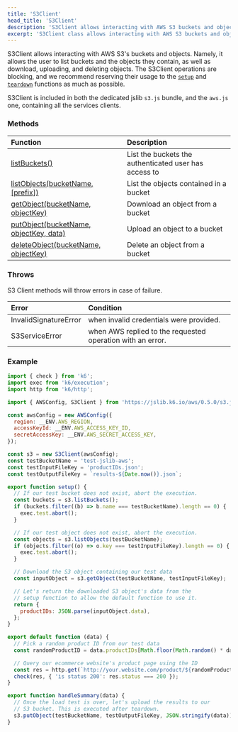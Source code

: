 ```yaml
---
title: 'S3Client'
head_title: 'S3Client'
description: 'S3Client allows interacting with AWS S3 buckets and objects'
excerpt: 'S3Client class allows interacting with AWS S3 buckets and objects'
---
```


S3Client allows interacting with AWS S3's buckets and objects. Namely, it allows the user to list buckets and the objects they contain, as well as download, uploading, and deleting objects. The S3Client operations are blocking, and we recommend reserving their usage to the [`setup`](/using-k6/test-life-cycle/) and [`teardown`](/using-k6/test-life-cycle/) functions as much as possible.

S3Client is included in both the dedicated jslib `s3.js` bundle, and the `aws.js` one, containing all the services clients.

### Methods

| Function                                                                                         | Description                                           |
| :----------------------------------------------------------------------------------------------- | :---------------------------------------------------- |
| [listBuckets()](/javascript-api/jslib/aws/s3client/s3client-listbuckets)                         | List the buckets the authenticated user has access to |
| [listObjects(bucketName, [prefix])](/javascript-api/jslib/aws/s3client/s3client-listobjects/)    | List the objects contained in a bucket                |
| [getObject(bucketName, objectKey)](/javascript-api/jslib/aws/s3client/s3client-getobject/)       | Download an object from a bucket                      |
| [putObject(bucketName, objectKey, data)](/javascript-api/jslib/aws/s3client/s3client-putobject/) | Upload an object to a bucket                          |
| [deleteObject(bucketName, objectKey)](/javascript-api/jslib/aws/s3client/s3client-deleteobject/) | Delete an object from a bucket                        |

### Throws

S3 Client methods will throw errors in case of failure.

| Error                 | Condition                                                  |
| :-------------------- | :--------------------------------------------------------- |
| InvalidSignatureError | when invalid credentials were provided.                    |
| S3ServiceError        | when AWS replied to the requested operation with an error. |

### Example

<CodeGroup labels={[]}>

```javascript
import { check } from 'k6';
import exec from 'k6/execution';
import http from 'k6/http';

import { AWSConfig, S3Client } from 'https://jslib.k6.io/aws/0.5.0/s3.js';

const awsConfig = new AWSConfig({
  region: __ENV.AWS_REGION,
  accessKeyId: __ENV.AWS_ACCESS_KEY_ID,
  secretAccessKey: __ENV.AWS_SECRET_ACCESS_KEY,
});

const s3 = new S3Client(awsConfig);
const testBucketName = 'test-jslib-aws';
const testInputFileKey = 'productIDs.json';
const testOutputFileKey = `results-${Date.now()}.json`;

export function setup() {
  // If our test bucket does not exist, abort the execution.
  const buckets = s3.listBuckets();
  if (buckets.filter((b) => b.name === testBucketName).length == 0) {
    exec.test.abort();
  }

  // If our test object does not exist, abort the execution.
  const objects = s3.listObjects(testBucketName);
  if (objects.filter((o) => o.key === testInputFileKey).length == 0) {
    exec.test.abort();
  }

  // Download the S3 object containing our test data
  const inputObject = s3.getObject(testBucketName, testInputFileKey);

  // Let's return the downloaded S3 object's data from the
  // setup function to allow the default function to use it.
  return {
    productIDs: JSON.parse(inputObject.data),
  };
}

export default function (data) {
  // Pick a random product ID from our test data
  const randomProductID = data.productIDs[Math.floor(Math.random() * data.productIDs.length)];

  // Query our ecommerce website's product page using the ID
  const res = http.get(`http://your.website.com/product/${randomProductID}/`);
  check(res, { 'is status 200': res.status === 200 });
}

export function handleSummary(data) {
  // Once the load test is over, let's upload the results to our
  // S3 bucket. This is executed after teardown.
  s3.putObject(testBucketName, testOutputFileKey, JSON.stringify(data));
}
```

</CodeGroup>
